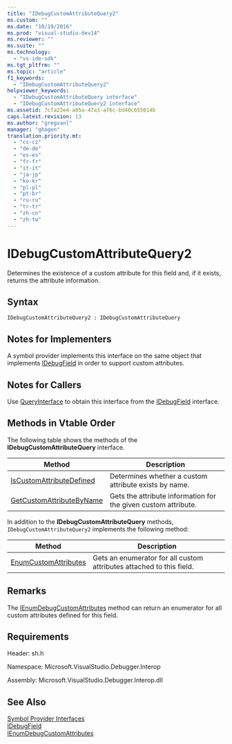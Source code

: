 ```yaml
---
title: "IDebugCustomAttributeQuery2"
ms.custom: ""
ms.date: "10/19/2016"
ms.prod: "visual-studio-dev14"
ms.reviewer: ""
ms.suite: ""
ms.technology: 
  - "vs-ide-sdk"
ms.tgt_pltfrm: ""
ms.topic: "article"
f1_keywords: 
  - "IDebugCustomAttributeQuery2"
helpviewer_keywords: 
  - "IDebugCustomAttributeQuery interface"
  - "IDebugCustomAttributeQuery2 interface"
ms.assetid: 7cfa23e4-a05a-47a3-af6c-bd40c655014b
caps.latest.revision: 13
ms.author: "gregvanl"
manager: "ghogen"
translation.priority.mt: 
  - "cs-cz"
  - "de-de"
  - "es-es"
  - "fr-fr"
  - "it-it"
  - "ja-jp"
  - "ko-kr"
  - "pl-pl"
  - "pt-br"
  - "ru-ru"
  - "tr-tr"
  - "zh-cn"
  - "zh-tw"
---
```

# IDebugCustomAttributeQuery2
Determines the existence of a custom attribute for this field and, if it exists, returns the attribute information.  
  
## Syntax  
  
```  
IDebugCustomAttributeQuery2 : IDebugCustomAttributeQuery  
```  
  
## Notes for Implementers  
 A symbol provider implements this interface on the same object that implements [IDebugField](../extensibility-debugger-reference/idebugfield.md) in order to support custom attributes.  
  
## Notes for Callers  
 Use [QueryInterface](../Topic/QueryInterface.md) to obtain this interface from the [IDebugField](../extensibility-debugger-reference/idebugfield.md) interface.  
  
## Methods in Vtable Order  
 The following table shows the methods of the **IDebugCustomAttributeQuery** interface.  
  
|Method|Description|  
|------------|-----------------|  
|[IsCustomAttributeDefined](../extensibility-debugger-reference/idebugcustomattributequery2--iscustomattributedefined.md)|Determines whether a custom attribute exists by name.|  
|[GetCustomAttributeByName](../extensibility-debugger-reference/idebugcustomattributequery2--getcustomattributebyname.md)|Gets the attribute information for the given custom attribute.|  
  
 In addition to the **IDebugCustomAttributeQuery** methods, `IDebugCustomAttributeQuery2` implements the following method:  
  
|Method|Description|  
|------------|-----------------|  
|[EnumCustomAttributes](../extensibility-debugger-reference/idebugcustomattributequery2--enumcustomattributes.md)|Gets an enumerator for all custom attributes attached to this field.|  
  
## Remarks  
 The [IEnumDebugCustomAttributes](../extensibility-debugger-reference/ienumdebugcustomattributes.md) method can return an enumerator for all custom attributes defined for this field.  
  
## Requirements  
 Header: sh.h  
  
 Namespace: Microsoft.VisualStudio.Debugger.Interop  
  
 Assembly: Microsoft.VisualStudio.Debugger.Interop.dll  
  
## See Also  
 [Symbol Provider Interfaces](../extensibility-debugger-reference/symbol-provider-interfaces.md)   
 [IDebugField](../extensibility-debugger-reference/idebugfield.md)   
 [IEnumDebugCustomAttributes](../extensibility-debugger-reference/ienumdebugcustomattributes.md)